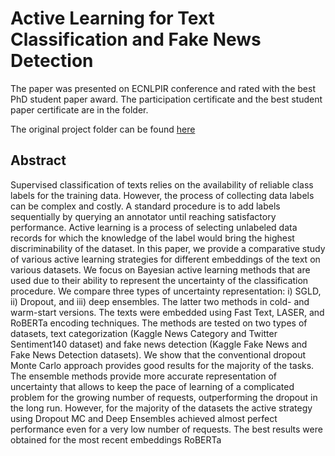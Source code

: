 # Active Learning for Text Classification and Fake News Detection

The paper was presented on ECNLPIR conference and rated with the best PhD student paper award. The participation certificate and the best student paper certificate are in the folder. 

The original project folder can be found [here](https://github.com/sahanmar/Peony/tree/master/Peony_article/active_learning_for_text_classification) 

## Abstract

Supervised classification of texts relies on the availability of reliable class labels for the training data. However, the process of collecting data labels can be complex and costly. A standard procedure is to add labels sequentially by querying an annotator until reaching satisfactory performance. Active learning is a process of selecting unlabeled data records for which the knowledge of the label would bring the highest discriminability of the dataset. In this paper, we provide a comparative study of various active learning strategies for different embeddings of the text on various datasets. We focus on Bayesian active learning methods that are used due to their ability to represent the uncertainty of the classification procedure. We compare three types of uncertainty representation: i) SGLD, ii) Dropout, and iii) deep ensembles. The latter two methods in cold- and warm-start versions. The texts were embedded using Fast Text, LASER, and RoBERTa encoding techniques. The methods are tested on two types of datasets, text categorization (Kaggle News Category and Twitter Sentiment140 dataset) and fake news detection (Kaggle Fake News and Fake News Detection datasets). We show that the conventional dropout Monte Carlo approach provides good results for the majority of the tasks. The ensemble methods provide more accurate representation of uncertainty that allows to keep the pace of learning of a complicated problem for the growing number of requests, outperforming the dropout in the long run. However, for the majority of the datasets the active strategy using Dropout MC and Deep Ensembles achieved almost perfect performance even for a very low number of requests. The best results were obtained for the most recent embeddings RoBERTa